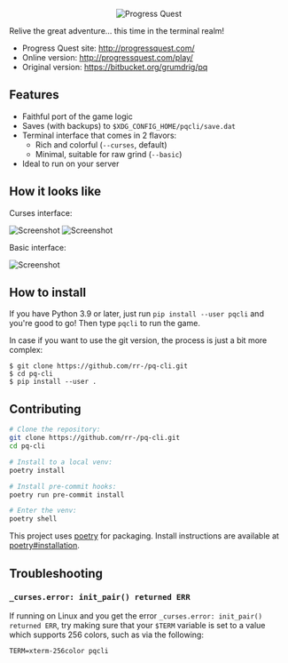 <p align="center">
  <img alt="Progress Quest" src="http://progressquest.com/pq.png">
</p>

Relive the great adventure… this time in the terminal realm!

- Progress Quest site:  http://progressquest.com/
- Online version:       http://progressquest.com/play/
- Original version:     https://bitbucket.org/grumdrig/pq

## Features

- Faithful port of the game logic
- Saves (with backups) to `$XDG_CONFIG_HOME/pqcli/save.dat`
- Terminal interface that comes in 2 flavors:
    - Rich and colorful (`--curses`, default)
    - Minimal, suitable for raw grind (`--basic`)
- Ideal to run on your server

## How it looks like

Curses interface:

![Screenshot](screen-curses-logo.png)
![Screenshot](screen-curses.png)

Basic interface:

![Screenshot](screen-basic.png)

## How to install

If you have Python 3.9 or later, just run `pip install --user pqcli` and you're good to go!
Then type `pqcli` to run the game.

In case if you want to use the git version, the process is just a bit more complex:

```console
$ git clone https://github.com/rr-/pq-cli.git
$ cd pq-cli
$ pip install --user .
```

## Contributing

```sh
# Clone the repository:
git clone https://github.com/rr-/pq-cli.git
cd pq-cli

# Install to a local venv:
poetry install

# Install pre-commit hooks:
poetry run pre-commit install

# Enter the venv:
poetry shell
```

This project uses [poetry](https://python-poetry.org/) for packaging.
Install instructions are available at [poetry#installation](https://python-poetry.org/docs/#installation).

## Troubleshooting

### `_curses.error: init_pair() returned ERR`

If running on Linux and you get the error `_curses.error: init_pair() returned ERR`,
try making sure that your `$TERM` variable is set to a value which supports
256 colors, such as via the following:

    TERM=xterm-256color pqcli

